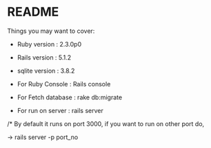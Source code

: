 # README

Things you may want to cover:

* Ruby version : 2.3.0p0

* Rails version : 5.1.2

* sqlite version : 3.8.2

* For Ruby Console : Rails console

* For Fetch database : rake db:migrate

* For run on server : rails server  

/* By default it runs on port 3000, if you want to run on other port do, 

-> rails server -p port_no

